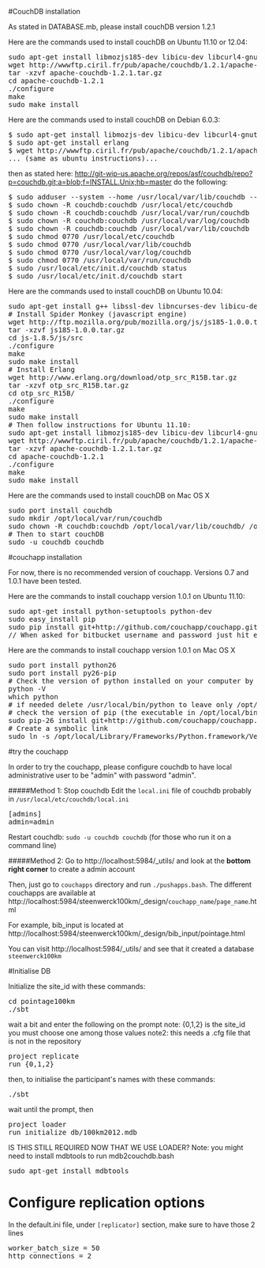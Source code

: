 #CouchDB installation

As stated in DATABASE.mb, please install couchDB version 1.2.1

Here are the commands used to install couchDB on Ubuntu 11.10 or 12.04:
<pre>
sudo apt-get install libmozjs185-dev libicu-dev libcurl4-gnutls-dev erlang
wget http://wwwftp.ciril.fr/pub/apache/couchdb/1.2.1/apache-couchdb-1.2.1.tar.gz
tar -xzvf apache-couchdb-1.2.1.tar.gz
cd apache-couchdb-1.2.1
./configure
make
sudo make install
</pre>


Here are the commands used to install couchDB on Debian 6.0.3:
<pre>
$ sudo apt-get install libmozjs-dev libicu-dev libcurl4-gnutls-dev
$ sudo apt-get install erlang
$ wget http://wwwftp.ciril.fr/pub/apache/couchdb/1.2.1/apache-couchdb-1.2.1.tar.gz
... (same as ubuntu instructions)...
</pre>

then as stated here:
   http://git-wip-us.apache.org/repos/asf/couchdb/repo?p=couchdb.git;a=blob;f=INSTALL.Unix;hb=master
do the following:

<pre>
$ sudo adduser --system --home /usr/local/var/lib/couchdb --no-create-home --shell /bin/bash --group --gecos "CouchDB Administrator" couchdb
$ sudo chown -R couchdb:couchdb /usr/local/etc/couchdb
$ sudo chown -R couchdb:couchdb /usr/local/var/run/couchdb
$ sudo chown -R couchdb:couchdb /usr/local/var/log/couchdb
$ sudo chown -R couchdb:couchdb /usr/local/var/lib/couchdb
$ sudo chmod 0770 /usr/local/etc/couchdb
$ sudo chmod 0770 /usr/local/var/lib/couchdb
$ sudo chmod 0770 /usr/local/var/log/couchdb
$ sudo chmod 0770 /usr/local/var/run/couchdb
$ sudo /usr/local/etc/init.d/couchdb status
$ sudo /usr/local/etc/init.d/couchdb start
</pre>


Here are the commands used to install couchDB on Ubuntu 10.04:
<pre>
sudo apt-get install g++ libssl-dev libncurses-dev libicu-dev libcurl4-gnutls-dev
# Install Spider Monkey (javascript engine)
wget http://ftp.mozilla.org/pub/mozilla.org/js/js185-1.0.0.tar.gz
tar -xzvf js185-1.0.0.tar.gz
cd js-1.8.5/js/src
./configure
make
sudo make install
# Install Erlang
wget http://www.erlang.org/download/otp_src_R15B.tar.gz
tar -xzvf otp_src_R15B.tar.gz
cd otp_src_R15B/
./configure
make
sudo make install
# Then follow instructions for Ubuntu 11.10:
sudo apt-get install libmozjs185-dev libicu-dev libcurl4-gnutls-dev erlang
wget http://wwwftp.ciril.fr/pub/apache/couchdb/1.2.1/apache-couchdb-1.2.1.tar.gz
tar -xzvf apache-couchdb-1.2.1.tar.gz
cd apache-couchdb-1.2.1
./configure
make
sudo make install
</pre>

Here are the commands used to install couchDB on Mac OS X
<pre>
sudo port install couchdb
sudo mkdir /opt/local/var/run/couchdb
sudo chown -R couchdb:couchdb /opt/local/var/lib/couchdb/ /opt/local/var/log/couchdb/ /opt/local/etc/couchdb/ /opt/local/var/run/couchdb/
# Then to start couchDB
sudo -u couchdb couchdb
</pre>

#couchapp installation

For now, there is no recommended version of couchapp. Versions 0.7 and 1.0.1 have been tested.

Here are the commands to install couchapp version 1.0.1 on Ubuntu 11.10:
<pre>
sudo apt-get install python-setuptools python-dev
sudo easy_install pip
sudo pip install git+http://github.com/couchapp/couchapp.git@1.0.1#egg=Couchapp
// When asked for bitbucket username and password just hit enter
</pre>

Here are the commands to install couchapp version 1.0.1 on Mac OS X
<pre>
sudo port install python26
sudo port install py26-pip
# Check the version of python installed on your computer by running
python -V
which python
# if needed delete /usr/local/bin/python to leave only /opt/local/bin/python
# check the version of pip (the executable in /opt/local/bin is suffixed by the version number)
sudo pip-26 install git+http://github.com/couchapp/couchapp.git@1.0.1#egg=Couchapp
# Create a symbolic link
sudo ln -s /opt/local/Library/Frameworks/Python.framework/Versions/2.6/bin/couchapp /opt/local/bin/couchapp
</pre>

#try the couchapp

In order to try the couchapp, please configure couchdb to have local administrative user to be "admin" with password "admin".

#####Method 1:
Stop couchdb
Edit the `local.ini` file of couchdb probably in `/usr/local/etc/couchdb/local.ini`
<pre>
[admins]
admin=admin
</pre>
Restart couchdb: `sudo -u couchdb couchdb` (for those who run it on a command line)

#####Method 2:
Go to http://localhost:5984/_utils/ and look at the **bottom right corner** to create a admin account

Then, just go to `couchapps` directory and run `./pushapps.bash`. The different couchapps are available at http://localhost:5984/steenwerck100km/_design/`couchapp_name`/`page_name`.html

For example, bib_input is located at http://localhost:5984/steenwerck100km/_design/bib_input/pointage.html

You can visit http://localhost:5984/_utils/ and see that it created a database `steenwerck100km`

#Initialise DB

Initialize the site_id with these commands:
<pre>
cd pointage100km
./sbt
</pre>

wait a bit and enter the following on the prompt
note: {0,1,2} is the site_id you must choose one among those values
note2: this needs a .cfg file that is not in the repository
<pre>
project replicate
run {0,1,2}
</pre>

then, to initialise the participant's names with these commands:

<pre>
./sbt
</pre>

wait until the prompt, then

<pre>
project loader
run initialize_db/100km2012.mdb
</pre>


IS THIS STILL REQUIRED NOW THAT WE USE LOADER?
Note: you might need to install mdbtools to run mdb2couchdb.bash
<pre>
sudo apt-get install mdbtools
</pre>

# Configure replication options

In the default.ini file, under `[replicator]` section, make sure to have those 2 lines
<pre>
worker_batch_size = 50
http_connections = 2
</pre>


